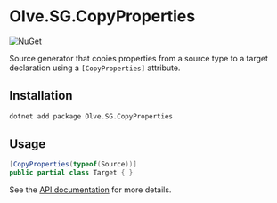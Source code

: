 # Olve.SG.CopyProperties
[![NuGet](https://img.shields.io/nuget/v/Olve.SG.CopyProperties?logo=nuget)](https://www.nuget.org/packages/Olve.SG.CopyProperties)

Source generator that copies properties from a source type to a target declaration using a `[CopyProperties]` attribute.

## Installation

```bash
dotnet add package Olve.SG.CopyProperties
```

## Usage

```csharp
[CopyProperties(typeof(Source))]
public partial class Target { }
```

See the [API documentation](https://olivervea.github.io/Olve.Utilities/api/) for more details.
